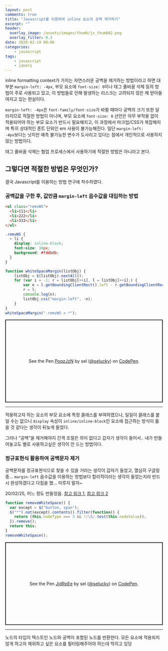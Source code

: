 ```yaml
---
layout: post
comments: true
title: "Javascript를 이용하여 inline 요소의 공백 제거하기"
excerpt: ""
header:
  overlay_image: /assets/images/thumb/js_thumb02.png
  overlay_filter: 0.3
date: 2020-02-19 00:06
categories:
    - javascript
tags:
    - javascript
    - jquery
---
```

inline formatting context가 가지는 자연스러운 공백을 제거하는 방법이라고 하면 대부분 <code>margin-left: -4px</code>, 부모 요소에 <code>font-size: 0</code>이나 태그 줄바꿈 삭제 등의 방법이 주로 사용되고 있고, 이 방법들로 인해 발생하는 리스크는 고려되지 않은 채 받아들여지고 있는 현실이다.

<code>margin-left: -4px</code>은 <code>font-family/font-size</code>가 바뀔 때마다 공백의 크기 또한 달라지므로 적절한 방법이 아니며, 부모 요소에 <code>font-size: 0</code> 선언은 아무 부작용 없이 적용되어야 하는 부모 요소가 반드시 필요해지고, 이 과정에서 마크업/CSS가 복잡해지며 특히 상대적인 폰트 단위인 em 사용이 불가능해진다. 일단 <code>margin-left: -4px</code>보다는 낫지만 예측 불가능한 변수가 도사리고 있다는 점에서 개인적으로 사용하지 않는 방법이다.

태그 줄바꿈 삭제는 협업 프로세스에서 사용하기에 적절한 방법은 아니라고 본다.

## 그렇다면 적절한 방법은 무엇인가?
결국 Javascript를 이용하는 방법 연구에 착수하였다.

### 공백값을 구한 후, 값만큼 <code>margin-left</code> 음수값을 대입하는 방법
```html
<ul class="remvWS">
  <li>111</li>
  <li>222</li>
  <li>333</li>
</ul>
```

```scss
.remvWS {
  > li {
    display: inline-block;
    font-size: 16px;
    background: #fddbdb;
  }
}
```

```javascript
function whiteSpaceMargin(listObj) {
    listObj = $(listObj).nextAll();
    for (var i = -1; r = listObj[++i], l = listObj[++i];) {
        var n = l.getBoundingClientRect().left - r.getBoundingClientRect().right;
        r = l;
        console.log(n);
        listObj.css("margin-left", -n);
    }
}
whiteSpaceMargin(".remvWS > *");
```

<p class="codepen" data-height="265" data-theme-id="default" data-default-tab="js,result" data-user="selucky" data-slug-hash="PoqzJzN" style="height: 265px; box-sizing: border-box; display: flex; align-items: center; justify-content: center; border: 2px solid; margin: 1em 0; padding: 1em;" data-pen-title="PoqzJzN">
  <span>See the Pen <a href="https://codepen.io/selucky/pen/PoqzJzN">
  PoqzJzN</a> by sel (<a href="https://codepen.io/selucky">@selucky</a>)
  on <a href="https://codepen.io">CodePen</a>.</span>
</p>
<script async src="https://static.codepen.io/assets/embed/ei.js"></script>

<hr>

적용하고자 하는 요소의 부모 요소에 특정 클래스를 부여하였으나, 일일이 클래스를 붙일 수는 없으니 <code>display</code> 속성이 <code>inline/inline-block</code>인 요소에 접근하는 방식이 옳을 것 같다는 생각이 뒤늦게 들었다.

그러나 &ldquo;공백&rdquo;을 제거해야지 간격 조절은 의미 없다고 갑자기 생각이 들어서.. 내가 만들어놓고도 별로 사용하고싶은 생각이 안 드는 방법이다.

### 정규표현식 활용하여 공백문자 제거
공백문자를 정규표현식으로 찾을 수 있을 거라는 생각이 갑자기 들었고, 열심히 구글링 중... <code>margin-left</code> 음수값을 이용하는 방법보다 합리적이라는 생각이 들었는지라 반드시 완성하겠다고 다짐을 했... 미루지 말자~

20/02/25, 어느 정도 만들었음. <a href="https://stackoverflow.com/questions/27749507/removing-inline-block-whitespace-using-javascript-and-or-jquery" title="새창열림" target="_blank" class="bu-link2">참고 링크 1</a>, <a href="http://jsfiddle.net/davidThomas/wygnD/3/" title="새창열림" target="_blank" class="bu-link2">참고 링크 2</a>

```javascript
function removeWhiteSpace() {
  var except = $("button, span");
  $("*").not(except).contents().filter(function() {
    return (this.nodeType === 3 && !/\S/.test(this.nodeValue));
  }).remove();
  return this;
}
removeWhiteSpace();
```

<p class="codepen" data-height="265" data-theme-id="default" data-default-tab="js,result" data-user="selucky" data-slug-hash="JjdRpEe" style="height: 265px; box-sizing: border-box; display: flex; align-items: center; justify-content: center; border: 2px solid; margin: 1em 0; padding: 1em;" data-pen-title="JjdRpEe">
  <span>See the Pen <a href="https://codepen.io/selucky/pen/JjdRpEe">
  JjdRpEe</a> by sel (<a href="https://codepen.io/selucky">@selucky</a>)
  on <a href="https://codepen.io">CodePen</a>.</span>
</p>
<script async src="https://static.codepen.io/assets/embed/ei.js"></script>

<hr>

노드의 타입이 텍스트인 노드와 공백이 포함된 노드를 반환한다. 모든 요소에 적용되지 않게 하고자 제외하고 싶은 요소를 필터링해주어야 하는데 막히고 있당